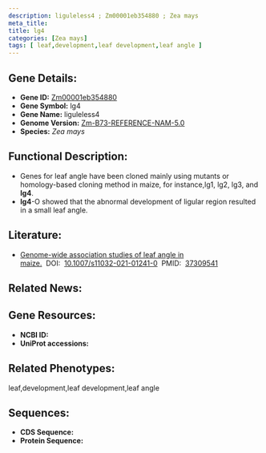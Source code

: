 ```yaml
---
description: liguleless4 ; Zm00001eb354880 ; Zea mays
meta_title:
title: lg4
categories: [Zea mays]
tags: [ leaf,development,leaf development,leaf angle ]
---
```


## Gene Details:
- **Gene ID:**	[Zm00001eb354880]()
- **Gene Symbol:** lg4
- **Gene Name:** liguleless4
- **Genome Version:** [Zm-B73-REFERENCE-NAM-5.0]()
- **Species:** *Zea mays*

## Functional Description:
   - Genes for leaf angle have been cloned mainly using mutants or homology-based cloning method in maize, for instance,lg1, lg2, lg3, and **lg4**.
   - **lg4**-O showed that the abnormal development of ligular region resulted in a small leaf angle.

## Literature:
   - [Genome-wide association studies of leaf angle in maize.]( https://www.ncbi.nlm.nih.gov/pmc/articles/PMC10236034/)&nbsp;&nbsp;DOI:&nbsp;&nbsp;[10.1007/s11032-021-01241-0](https://www.ncbi.nlm.nih.gov/pmc/articles/PMC10236034/)&nbsp;&nbsp;PMID:&nbsp;&nbsp;[37309541](https://pubmed.ncbi.nlm.nih.gov/37309541/)

## Related News:

## Gene Resources:
- **NCBI ID:** [](https://www.ncbi.nlm.nih.gov/gene/?term=)
- **UniProt accessions:** [](https://www.uniprot.org/uniprotkb//entry)

## Related Phenotypes:
leaf,development,leaf development,leaf angle

## Sequences:
- **CDS Sequence:**
- **Protein Sequence:**
